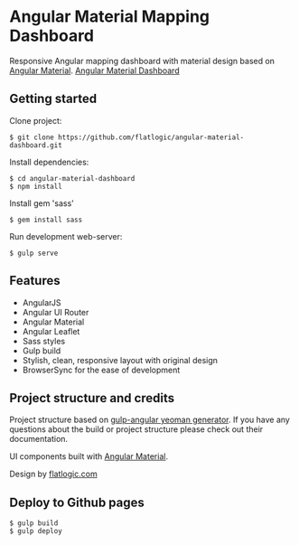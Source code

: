# Angular Material Mapping Dashboard

Responsive Angular mapping dashboard with material design based on
[Angular Material](https://github.com/angular/material).
[Angular Material Dashboard](https://github.com/flatlogic/angular-material-dashboard)

## Getting started

Clone project:

    $ git clone https://github.com/flatlogic/angular-material-dashboard.git

Install dependencies:

    $ cd angular-material-dashboard
    $ npm install

Install gem 'sass'

    $ gem install sass

Run development web-server:

    $ gulp serve

## Features

* AngularJS
* Angular UI Router
* Angular Material
* Angular Leaflet
* Sass styles
* Gulp build
* Stylish, clean, responsive layout with original design
* BrowserSync for the ease of development

## Project structure and credits

Project structure based on [gulp-angular yeoman generator](https://github.com/Swiip/generator-gulp-angular).
If you have any questions about the build or project structure please check out their documentation.

UI components built with [Angular Material](https://material.angularjs.org/).

Design by [flatlogic.com](http://flatlogic.com/)

## Deploy to Github pages  

    $ gulp build
    $ gulp deploy
